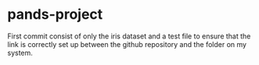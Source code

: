 # pands-project
First commit consist of only the iris dataset and a test file to ensure that the link is correctly set up between the github repository and the folder on my system.

[^1]: My reference.
